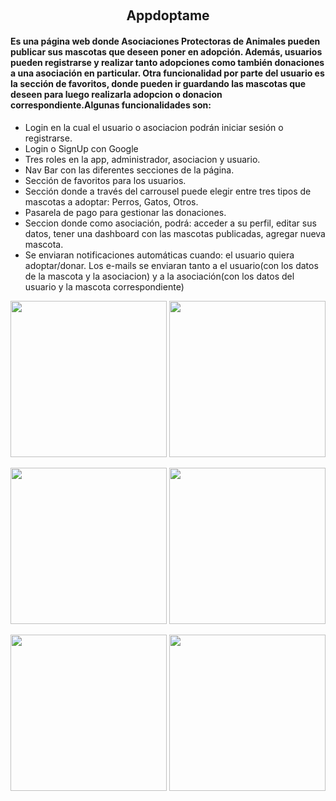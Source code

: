 
&nbsp;

<h2 align="center">Appdoptame</h2>
<h4> Es una página web donde Asociaciones Protectoras de Animales pueden publicar sus mascotas que deseen poner en adopción. Además, usuarios pueden registrarse y realizar tanto adopciones como también donaciones a una asociación en particular. Otra funcionalidad por parte del usuario es la sección de favoritos, donde pueden ir guardando las mascotas que deseen para luego realizarla adopcion o donacion correspondiente.Algunas funcionalidades son:</h4>

<ul>
<li>Login en la cual el usuario o asociacion podrán iniciar sesión o registrarse.</li>
<li>Login o SignUp con Google</li>
<li>Tres roles en la app, administrador, asociacion y usuario.</li>
<li>Nav Bar con las diferentes secciones de la página. </li>
<li>Sección de favoritos para los usuarios. </li>
<li>Sección donde a través del carrousel puede elegir entre tres tipos de mascotas a adoptar: Perros, Gatos, Otros. </li>
<li> Pasarela de pago para gestionar las donaciones.</li>
<li>Seccion donde como asociación, podrá: acceder a su perfil, editar sus datos, tener una dashboard con las mascotas publicadas, agregar nueva mascota.</li>
<li>Se enviaran notificaciones automáticas cuando: el usuario quiera adoptar/donar. Los e-mails se enviaran tanto a el usuario(con los datos de la mascota y la asociacion) y a la asociación(con los datos del usuario y la mascota correspondiente)</li>
</ul>

<p align="center">
  <a><img width="250px" src=https://i.postimg.cc/nLycxGLK/Screenshot-2023-04-13-at-17-00-15-React-App.png/></a>
  <a><img width="250px" src=https://i.postimg.cc/NGkbMQb5/Screenshot-2023-04-13-at-17-00-29-React-App.png/></a>
</p>

<p align="center">
  <a><img width="250px" src=https://i.postimg.cc/L694mXmW/Screenshot-2023-04-13-at-17-14-12-React-App.png /></a>
  <a><img width="250px" src=https://i.postimg.cc/vTdBrtF8/Screenshot-2023-04-13-at-17-01-37-React-App.png /></a>
</p>

<p align="center">
  <a><img width="250px"  src=https://i.postimg.cc/hPsjmmCg/Screenshot-2023-04-13-at-17-02-17-React-App.png/></a>
  <a><img width="250px" src=https://i.postimg.cc/W3drWnHM/Screenshot-2023-04-13-at-17-10-16-React-App.png /></a>
</p>

&nbsp;
